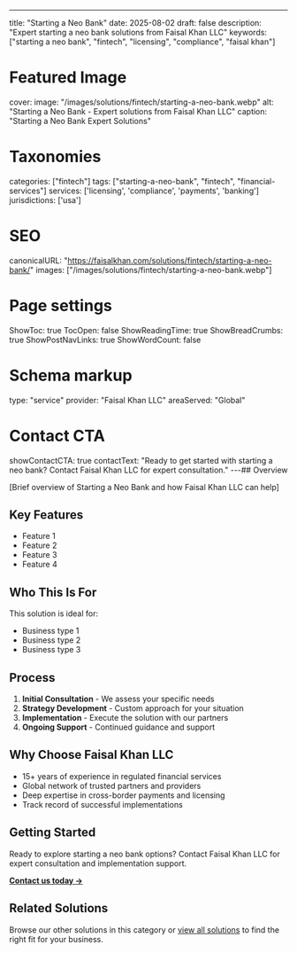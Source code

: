 ---
title: "Starting a Neo Bank"
date: 2025-08-02
draft: false
description: "Expert starting a neo bank solutions from Faisal Khan LLC"
keywords: ["starting a neo bank", "fintech", "licensing", "compliance", "faisal khan"]

# Featured Image
cover:
    image: "/images/solutions/fintech/starting-a-neo-bank.webp"
    alt: "Starting a Neo Bank - Expert solutions from Faisal Khan LLC"
    caption: "Starting a Neo Bank Expert Solutions"

# Taxonomies
categories: ["fintech"]
tags: ["starting-a-neo-bank", "fintech", "financial-services"]
services: ['licensing', 'compliance', 'payments', 'banking']
jurisdictions: ['usa']

# SEO
canonicalURL: "https://faisalkhan.com/solutions/fintech/starting-a-neo-bank/"
images: ["/images/solutions/fintech/starting-a-neo-bank.webp"]

# Page settings
ShowToc: true
TocOpen: false
ShowReadingTime: true
ShowBreadCrumbs: true
ShowPostNavLinks: true
ShowWordCount: false

# Schema markup
type: "service"
provider: "Faisal Khan LLC"
areaServed: "Global"

# Contact CTA
showContactCTA: true
contactText: "Ready to get started with starting a neo bank? Contact Faisal Khan LLC for expert consultation."
---## Overview

[Brief overview of Starting a Neo Bank and how Faisal Khan LLC can help]

## Key Features

- Feature 1
- Feature 2  
- Feature 3
- Feature 4

## Who This Is For

This solution is ideal for:

- Business type 1
- Business type 2
- Business type 3

## Process

1. **Initial Consultation** - We assess your specific needs
2. **Strategy Development** - Custom approach for your situation  
3. **Implementation** - Execute the solution with our partners
4. **Ongoing Support** - Continued guidance and support

## Why Choose Faisal Khan LLC

- 15+ years of experience in regulated financial services
- Global network of trusted partners and providers
- Deep expertise in cross-border payments and licensing
- Track record of successful implementations

## Getting Started

Ready to explore starting a neo bank options? Contact Faisal Khan LLC for expert consultation and implementation support.

**[Contact us today →](mailto:contact@faisalkhan.com)**

## Related Solutions

Browse our other solutions in this category or [view all solutions](/solutions/) to find the right fit for your business.

